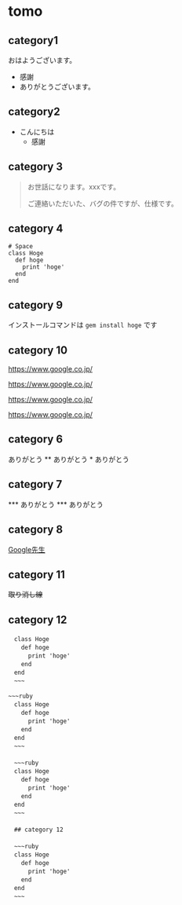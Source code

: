 # tomo 

## category1
おはようございます。
- 感謝
 - ありがとうございます。

 ## category2
- こんにちは
  - 感謝 

## category 3
> お世話になります。xxxです。
> 
> ご連絡いただいた、バグの件ですが、仕様です。

## category 4

    # Space
    class Hoge
      def hoge
        print 'hoge'
      end
    end

## category 9
インストールコマンドは `gem install hoge` です

## category 10
https://www.google.co.jp/

https://www.google.co.jp/

  https://www.google.co.jp/

  https://www.google.co.jp/



## category 6
ありがとう ** ありがとう * ありがとう 

## category 7

*** ありがとう *** ありがとう

## category 8

[Google先生](https://www.google.co.jp/)

## category 11

~~取り消し線~~

## category 12

~~~
　class Hoge
　  def hoge
　    print 'hoge'
　  end
　end
　~~~
　
~~~ruby
　class Hoge
　  def hoge
　    print 'hoge'
　  end
　end
　~~~
　
　~~~ruby
　class Hoge
　  def hoge
　    print 'hoge'
　  end
　end
　~~~
　
　## category 12
　
　~~~ruby
　class Hoge
　  def hoge
　    print 'hoge'
　  end
　end
　~~~
　
　
　
　
